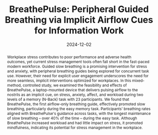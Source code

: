 ---
title: "BreathePulse: Peripheral Guided Breathing via Implicit Airflow Cues for Information Work"
teaser: "/images/breathepulse-2.jpg"
date: "2024-12-02"
collection: publications
authors: "<b>Tan Gemicioglu*</b>, Thalia Viranda*, Yiran Zhao*, Olzhas Yessenbayev, Jatin Arora, Jane Wang, Pedro Lopes, Alexander T. Adams, Tanzeem Choudhury"
venue: "Proceedings of the ACM on Interactive, Mobile, Wearable and Ubiquitous Technologies, Volume 8, Issue 4"
abstract: "Workplace stress contributes to poor performance and adverse health outcomes, yet current stress management tools often fall short in the fast-paced modern workforce. Guided slow breathing is a promising intervention for stress and anxiety, with peripheral breathing guides being explored for concurrent task use. However, their need for explicit user engagement underscores the need for more seamless, implicit interventions optimized for workplaces. In this mixed-method, controlled study, we examined the feasibility and effects of BreathePulse, a laptop-mounted device that delivers pulsing airflow to the nostrils as an implicit cue, on stress, anxiety, affect, and workload during two levels of a memory (N-Back) task with 23 participants. We found that BreathePulse, the first airflow-only breathing guide, effectively promoted slow breathing, particularly during the easy memory task. Participants' breathing rates aligned with BreathePulse's guidance across tasks, with the longest maintenance of slow breathing – over 40% of the time – during the easy task. Although BreathePulse increased workload and had little impact on stress, it promoted mindfulness, indicating its potential for stress management in the workplace."
link: "/files/papers/BreathePulse_IMWUT_2024.pdf"
category: full-paper
tags: [respiration, entrainment, implicit-interfaces]
links:
- [doi, doi, https://doi.org/10.1145/3702211]
- [paper, pdf, /files/papers/BreathePulse_IMWUT_2024.pdf]
---